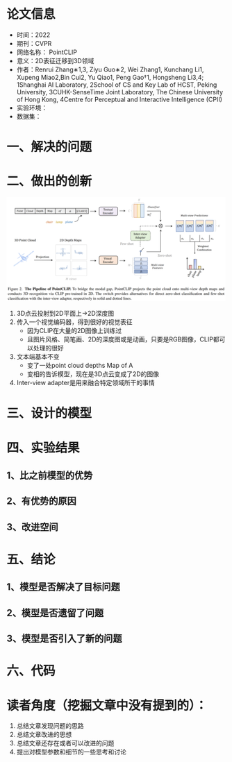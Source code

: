 # 论文信息
- 时间：2022
- 期刊：CVPR
- 网络名称： PointCLIP
- 意义：2D表征迁移到3D领域
- 作者：Renrui Zhang∗1,3, Ziyu Guo∗2, Wei Zhang1, Kunchang Li1, Xupeng Miao2,Bin Cui2, Yu Qiao1, Peng Gao†1, Hongsheng Li3,4; 1Shanghai AI Laboratory, 2School of CS and Key Lab of HCST, Peking University, 3CUHK-SenseTime Joint Laboratory, The Chinese University of Hong Kong, 4Centre for Perceptual and Interactive Intelligence (CPII)
- 实验环境：
- 数据集：
# 一、解决的问题

# 二、做出的创新
![PointCLIP](../pictures/PointCLIP/PointCLIP.png)
1. 3D点云投射到2D平面上->2D深度图
2. 传入一个视觉编码器，得到很好的视觉表征
    - 因为CLIP在大量的2D图像上训练过
    - 且图片风格、简笔画、2D的深度图或是动画，只要是RGB图像，CLIP都可以处理的很好
3. 文本端基本不变
    - 变了一处point cloud depths Map of A
    - 变相的告诉模型，现在是3D点云变成了2D的图像
4. Inter-view adapter是用来融合特定领域所干的事情
# 三、设计的模型

# 四、实验结果

## 1、比之前模型的优势

## 2、有优势的原因

## 3、改进空间

# 五、结论

## 1、模型是否解决了目标问题

## 2、模型是否遗留了问题

## 3、模型是否引入了新的问题

# 六、代码

# 读者角度（挖掘文章中没有提到的）：
1. 总结文章发现问题的思路
2. 总结文章改进的思想
3. 总结文章还存在或者可以改进的问题
4. 提出对模型参数和细节的一些思考和讨论